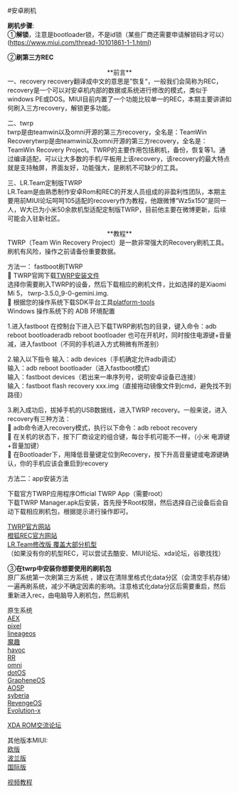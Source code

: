 #安卓刷机  

**刷机步骤**:  
①**解锁**，注意是bootloader锁，不是id锁（某些厂商还需要申请解锁码才可以）(https://www.miui.com/thread-10101861-1-1.html)

②**刷第三方REC** 

<center>**前言**</center>       
一、recovery  
 recovery翻译成中文的意思是”恢复“，一般我们会简称为REC，recovery是一个可以对安卓机内部的数据或系统进行修改的模式，类似于windows PE或DOS。MIUI目前内置了一个功能比较单一的REC，本期主要讲讲如何刷入三方recovery，解锁更多功能。     

二、twrp    
twrp是由teamwin以及omni开源的第三方recovery，全名是：TeamWin Recoverytwrp是由teamwin以及omni开源的第三方recovery，全名是：TeamWin Recovery Project。TWRP的主要作用包括刷机，备份，恢复等1。通过编译适配，可以让大多数的手机/平板用上该recovery，该recovery的最大特点就是支持触屏，界面友好，功能强大，是刷机不可缺少的工具。    

三、LR.Team定制版TWRP  
 LR.Team是由熟悉制作安卓Rom和REC的开发人员组成的非盈利性团队，本期主要用前MIUI论坛呵呵105适配的recovery作为教程，他跟微博“Wz5x150”是同一人，W大已为小米50余款机型适配定制版TWRP，目前他主要在微博更新，后续可能会入驻新社区。 
 
<center>**教程**</center>  
TWRP（Team Win Recovery Project）是一款非常强大的Recovery刷机工具。刷机有风险，操作之前请备份重要数据。  

方法一： fastboot刷TWRP   
	TWRP官网下载[TWRP安装文件](https:/twrp.me/Devices/)  
选择你需要刷入TWRP的设备，然后下载相应的刷机文件，比如选择的是Xiaomi Mi 5， twrp-3.5.0_9-0-gemini.img.  
	根据您的操作系统下载SDK平台工具[platform-tools](https://developer.android.com/studio/releases/platform-tools)  
Windows 操作系统下的 ADB 环境配置  

1.进入fastboot
在控制台下进入已下载TWRP刷机包的目录，键入命令：adb reboot bootloaderadb reboot bootloader 也可在开机时，同时按住电源键+音量减，进入fastboot（不同的手机进入方式稍微有所差别）

2.输入以下指令
输入：adb devices（手机确定允许adb调试）  
输入：adb reboot bootloader（进入fastboot模式）  
输入：fastboot devices（若出来一串序列号，说明安卓设备已连接）  
输入：fastboot flash recovery xxx.img（直接拖动镜像文件到cmd，避免找不到路径）  

3.刷入成功后，拔掉手机的USB数据线，进入TWRP recovery。一般来说，进入recovery有三种方法：  
	adb命令进入recovery模式，执行以下命令：adb reboot recovery  
	在关机的状态下，按下厂商设定的组合键，每台手机可能不一样，（小米 电源键+音量加键）  
	在Bootloader下，用降低音量键定位到Recovery，按下升高音量键或电源键确认，你的手机应该会重启到recovery   

方法二：app安装方法

下载官方TWRP应用程序Official TWRP App（需要root）  
下载TWRP Manager.apk后安装，首先授予Root权限，然后选择自己设备后会自动下载相应刷机包，根据提示进行操作即可。  

[TWRP官方网站](https://twrp.me/)    
[橙狐REC官方网站](https://sourceforge.net/projects/orangefox/files/)     
[LR.Team修改版 覆盖大部分机型 ](https://t.me/xiaomi6666/43584)      
（如果没有你的机型REC，可以尝试去酷安、MIUI论坛、xda论坛，谷歌找找）  

③**在twrp中安装你想要使用的刷机包**  
原厂系统第一次刷第三方系统 ，建议在清除里格式化data分区（会清空手机存储）一遍再刷系统，减少不确定因素的影响。注意格式化data分区后需要重启，然后重新进入rec，由电脑导入刷机包，然后刷机

原生系统  
[AEX](https://downloads.aospextended.com/)   
[pixel](https://download.pixelexperience.org/)    
[lineageos](https://download.lineageos.org/)   
[魔趣](https://download.mokeedev.com/)    
[havoc](https://sourceforge.net/projects/havoc-os/files/)   
[RR](https://get.resurrectionremix.com/)  
[omni](https://www.omnirom.org/)  
[dotOS](https://www.droidontime.com)  
[GrapheneOS](https://grapheneos.org)  
[AOSP](https://www.aospextended.com/)  
[syberia](https://syberiaos.com/downloads)  
[RevengeOS](https://download.revengeos.com/)  
[Evolution-x](https://evolution-x.org/)  

[XDA ROM交流论坛](https://www.xda-developers.com/)  

其他版本MIUI:  
[欧版](https://xiaomi.eu/community/threads/20-7-2.56447)  
[波兰版](https://miuipolska.pl/download/)  
[国际版](https://c.mi.com/miuidownload/index)  

[视频教程](https://b23.tv/9cU72T)  
